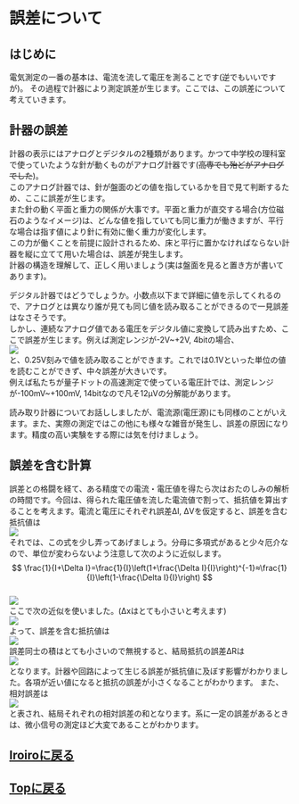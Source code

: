 # 誤差について
## はじめに
電気測定の一番の基本は、電流を流して電圧を測ることです(逆でもいいですが)。
その過程で計器により測定誤差が生じます。ここでは、この誤差について考えていきます。

## 計器の誤差
計器の表示にはアナログとデジタルの2種類があります。かつて中学校の理科室で使っていたような針が動くものがアナログ計器です(~~高専でも殆どがアナログでした~~)。<br>
このアナログ計器では、針が盤面のどの値を指しているかを目で見て判断するため、ここに誤差が生じます。<br>
また針の動く平面と重力の関係が大事です。平面と重力が直交する場合(方位磁石のようなイメージ)は、どんな値を指していても同じ重力が働きますが、平行な場合は指す値により針に有効に働く重力が変化します。<br>
この力が働くことを前提に設計されるため、床と平行に置かなければならない計器を縦に立てて用いた場合は、誤差が発生します。<br>
計器の構造を理解して、正しく用いましょう(実は盤面を見ると置き方が書いてあります)。<br>

デジタル計器ではどうでしょうか。小数点以下まで詳細に値を示してくれるので、アナログとは異なり誰が見ても同じ値を読み取ることができるので一見誤差はなさそうです。<br>
しかし、連続なアナログ値である電圧をデジタル値に変換して読み出すため、ここで誤差が生じます。例えば測定レンジが-2V~+2V, 4bitの場合、<br>
<img src="https://latex.codecogs.com/gif.latex?\bg_black&space;\fn_cs&space;{\color{DarkGreen}&space;\frac{2-(-2)}{2^{4}}=0.25}"/><br>
と、0.25V刻みで値を読み取ることができます。これでは0.1Vといった単位の値を読むことができず、中々誤差が大きいです。<br>
例えば私たちが量子ドットの高速測定で使っている電圧計では、測定レンジが-100mV~+100mV, 14bitなので凡そ12μVの分解能があります。<br>

読み取り計器についてお話ししましたが、電流源(電圧源)にも同様のことがいえます。また、実際の測定ではこの他にも様々な雑音が発生し、誤差の原因になります。精度の高い実験をする際には気を付けましょう。<br>

## 誤差を含む計算

誤差との格闘を経て、ある精度での電流・電圧値を得たら次はおたのしみの解析の時間です。今回は、得られた電圧値を流した電流値で割って、抵抗値を算出することを考えます。電流と電圧にそれぞれ誤差ΔI, ΔVを仮定すると、誤差を含む抵抗値は<br>
<img src="https://latex.codecogs.com/gif.latex?\bg_black&space;\fn_cs&space;{\color{DarkGreen}&space;R+\Delta R=\frac{V+\Delta V}{I+\Delta I}}"/><br>
それでは、この式を少し弄ってあげましょう。分母に多項式があると少々厄介なので、単位が変わらないよう注意して次のように近似します。<br>
$$ \frac{1}{I+\Delta I}=\frac{1}{I}\left(1+\frac{\Delta I}{I}\right)^{-1}≈\frac{1}{I}\left(1-\frac{\Delta I}{I}\right) $$<br>
<img src="https://latex.codecogs.com/gif.latex?\bg_black&space;\fn_cs&space;{\color{DarkGreen}&space;\frac{1}{I&plus;\Delta&space;I}=\frac{1}{I}\left(1&plus;\frac{\Delta&space;I}{I}\right)^{-1}\approx\frac{1}{I}\left(1-\frac{\Delta&space;I}{I}\right)}"/><br>
ここで次の近似を使いました。(Δxはとても小さいと考えます)<br>
<img src="https://latex.codecogs.com/gif.latex?\bg_black&space;\fn_cs&space;{\color{DarkGreen}&space;(1+\Delta x)^{n}\approx 1+n\Delta x}"/><br>
よって、誤差を含む抵抗値は<br>
<img src="https://latex.codecogs.com/gif.latex?\bg_black&space;\fn_cs&space;{\color{DarkGreen}&space;\begin{align*}&space;R&plus;\Delta&space;R&=\frac{1}{I}(1-\frac{\Delta&space;I}{I})(V&plus;\Delta&space;V)\\&space;&=\frac{V}{I}&plus;\frac{\Delta&space;V}{I}-\frac{V}{I^{2}}\Delta&space;I-\frac{\Delta&space;V&space;\Delta&space;I}{I^{2}}\end{align}}"/><br>
誤差同士の積はとても小さいので無視すると、結局抵抗の誤差ΔRは<br>
<img src="https://latex.codecogs.com/gif.latex?\bg_black&space;\fn_cs&space;{\color{DarkGreen}&space;\Delta R = \frac{\Delta V}{I}-\frac{V}{I^{2}}\Delta I}"/><br>
となります。計器や回路によって生じる誤差が抵抗値に及ぼす影響がわかりました。各項が近い値になると抵抗の誤差が小さくなることがわかります。
また、相対誤差は<br>
<img src="https://latex.codecogs.com/gif.latex?\bg_black&space;\fn_cs&space;{\color{DarkGreen}&space;|\frac{\Delta R}{R}| = |\frac{\Delta V}{V}|+|\frac{\Delta I}{I}|}"/><br>
と表され、結局それぞれの相対誤差の和となります。系に一定の誤差があるときは、微小信号の測定ほど大変であることがわかります。<br>

## [Iroiroに戻る](../iroiro.md)
## [Topに戻る](https://motoyashinozaki.github.io/minidora/)